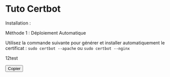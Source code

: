 # Tuto Certbot
Installation : 



Méthode 1 : Déploiement Automatique

Utilisez la commande suivante pour générer et installer automatiquement le certificat :
   ```sudo certbot --apache```
   ou 
   ```sudo certbot --nginx```

   12test

   <button onclick="navigator.clipboard.writeText('sudo certbot --apache OU sudo certbot --nginx')">Copier</button>
